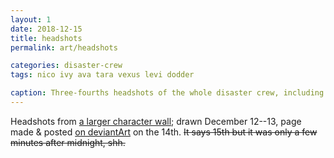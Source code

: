 ```yaml
---
layout: 1
date: 2018-12-15
title: headshots
permalink: art/headshots

categories: disaster-crew
tags: nico ivy ava tara vexus levi dodder

caption: Three-fourths headshots of the whole disaster crew, including two versions (2012 + 2017) of everyone but the Caine siblings and Levi.
---
```

Headshots from [a larger character wall](https://a-flyleaf.github.io/shriblets/2018-12-14-headshots/); drawn December 12--13, page made & posted [on deviantArt](https://www.deviantart.com/a-flyleaf/art/Headshot-Hell-Wall-pagelink-776749212) on the 14th. ~~It says 15th but it was only a few minutes after midnight, shh.~~
